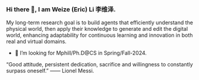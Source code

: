 ### Hi there 👋, I am Weize (Eric) Li 李维泽.

  My long-term research goal is to build agents that efficiently understand the physical world, then apply their knowledge to generate and edit the digital world, enhancing adaptability for continuous learning and innovation in both real and virtual domains.  

- 🤔 I’m looking for Mphill/Ph.D@CS in Spring/Fall-2024. 
  
“Good attitude, persistent dedication, sacrifice and willingness to constantly surpass oneself.” —— Lionel Messi.
